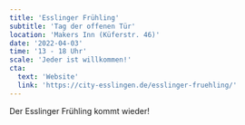 ```yaml
---
title: 'Esslinger Frühling'
subtitle: 'Tag der offenen Tür'
location: 'Makers Inn (Küferstr. 46)'
date: '2022-04-03'
time: '13 - 18 Uhr'
scale: 'Jeder ist willkommen!'
cta:
  text: 'Website'
  link: 'https://city-esslingen.de/esslinger-fruehling/'
---
```


Der Esslinger Frühling kommt wieder!
